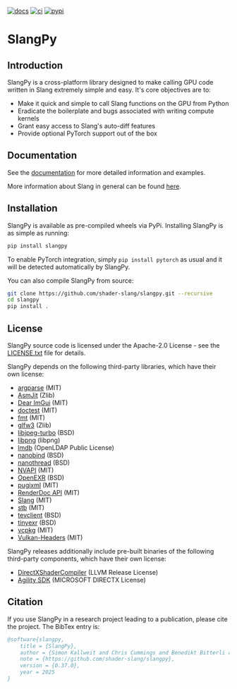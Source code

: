 [![docs][1]][2] [![ci][3]][4] [![pypi][5]][6]

# SlangPy

[1]: https://readthedocs.org/projects/slangpy/badge/?version=latest
[2]: https://slangpy.readthedocs.io/en/latest/
[3]: https://github.com/shader-slang/slangpy/actions/workflows/ci.yml/badge.svg
[4]: https://github.com/shader-slang/slangpy/actions/workflows/ci.yml
[5]: https://img.shields.io/pypi/v/slangpy.svg?color=green
[6]: https://pypi.org/pypi/slangpy

## Introduction

SlangPy is a cross-platform library designed to make calling GPU code written in Slang extremely simple and easy. It's core objectives are to:
- Make it quick and simple to call Slang functions on the GPU from Python
- Eradicate the boilerplate and bugs associated with writing compute kernels
- Grant easy access to Slang's auto-diff features
- Provide optional PyTorch support out of the box

## Documentation

See the [documentation][2] for more detailed information and examples.

More information about Slang in general can be found [here](https://shader-slang.com).

## Installation

SlangPy is available as pre-compiled wheels via PyPi. Installing SlangPy is as simple as running:

```bash
pip install slangpy
```

To enable PyTorch integration, simply ``pip install pytorch`` as usual and it will be detected automatically by SlangPy.

You can also compile SlangPy from source:

```bash
git clone https://github.com/shader-slang/slangpy.git --recursive
cd slangpy
pip install .
```

## License

SlangPy source code is licensed under the Apache-2.0 License - see the [LICENSE.txt](LICENSE.txt) file for details.

SlangPy depends on the following third-party libraries, which have their own license:

- [argparse](https://github.com/p-ranav/argparse) (MIT)
- [AsmJit](https://github.com/asmjit/asmjit) (Zlib)
- [Dear ImGui](https://github.com/ocornut/imgui) (MIT)
- [doctest](https://github.com/doctest/doctest) (MIT)
- [fmt](https://fmt.dev/latest/index.html) (MIT)
- [glfw3](https://www.glfw.org/) (Zlib)
- [libjpeg-turbo](https://libjpeg-turbo.org/) (BSD)
- [libpng](http://www.libpng.org/pub/png/libpng.html) (libpng)
- [lmdb](https://github.com/LMDB/lmdb) (OpenLDAP Public License)
- [nanobind](https://github.com/wjakob/nanobind) (BSD)
- [nanothread](https://github.com/mitsuba-renderer/nanothread) (BSD)
- [NVAPI](https://github.com/NVIDIA/nvapi) (MIT)
- [OpenEXR](https://openexr.com/en/latest/) (BSD)
- [pugixml](https://pugixml.org/) (MIT)
- [RenderDoc API](https://github.com/baldurk/renderdoc) (MIT)
- [Slang](https://github.com/shader-slang/slang) (MIT)
- [stb](https://github.com/nothings/stb) (MIT)
- [tevclient](https://github.com/skallweitNV/tevclient) (BSD)
- [tinyexr](https://github.com/syoyo/tinyexr) (BSD)
- [vcpkg](https://vcpkg.io/en/) (MIT)
- [Vulkan-Headers](https://github.com/KhronosGroup/Vulkan-Headers) (MIT)

SlangPy releases additionally include pre-built binaries of the following third-party components, which have their own license:

- [DirectXShaderCompiler](https://github.com/microsoft/DirectXShaderCompiler) (LLVM Release License)
- [Agility SDK](https://devblogs.microsoft.com/directx/directx12agility) (MICROSOFT DIRECTX License)

## Citation

If you use SlangPy in a research project leading to a publication, please cite the project. The BibTex entry is:

```bibtex
@software{slangpy,
    title = {SlangPy},
    author = {Simon Kallweit and Chris Cummings and Benedikt Bitterli and Sai Bangaru and Yong He},
    note = {https://github.com/shader-slang/slangpy},
    version = {0.37.0},
    year = 2025
}
```
